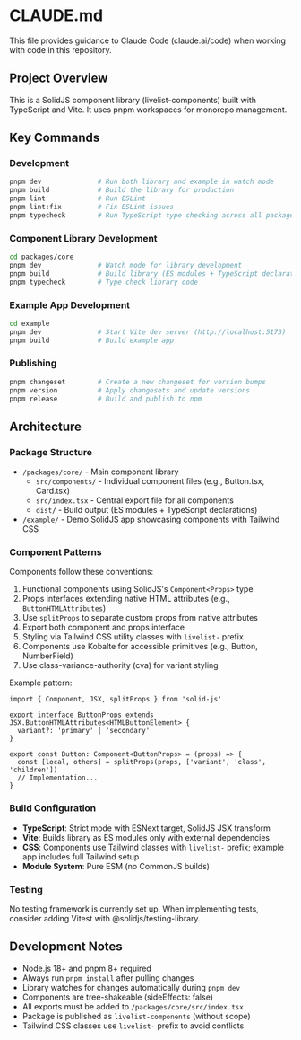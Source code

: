 # CLAUDE.md

This file provides guidance to Claude Code (claude.ai/code) when working with code in this repository.

## Project Overview
This is a SolidJS component library (livelist-components) built with TypeScript and Vite. It uses pnpm workspaces for monorepo management.

## Key Commands

### Development
```bash
pnpm dev              # Run both library and example in watch mode
pnpm build            # Build the library for production
pnpm lint             # Run ESLint
pnpm lint:fix         # Fix ESLint issues
pnpm typecheck        # Run TypeScript type checking across all packages
```

### Component Library Development
```bash
cd packages/core
pnpm dev              # Watch mode for library development
pnpm build            # Build library (ES modules + TypeScript declarations)
pnpm typecheck        # Type check library code
```

### Example App Development
```bash
cd example
pnpm dev              # Start Vite dev server (http://localhost:5173)
pnpm build            # Build example app
```

### Publishing
```bash
pnpm changeset        # Create a new changeset for version bumps
pnpm version          # Apply changesets and update versions
pnpm release          # Build and publish to npm
```

## Architecture

### Package Structure
- `/packages/core/` - Main component library
  - `src/components/` - Individual component files (e.g., Button.tsx, Card.tsx)
  - `src/index.tsx` - Central export file for all components
  - `dist/` - Build output (ES modules + TypeScript declarations)
- `/example/` - Demo SolidJS app showcasing components with Tailwind CSS

### Component Patterns
Components follow these conventions:
1. Functional components using SolidJS's `Component<Props>` type
2. Props interfaces extending native HTML attributes (e.g., `ButtonHTMLAttributes`)
3. Use `splitProps` to separate custom props from native attributes
4. Export both component and props interface
5. Styling via Tailwind CSS utility classes with `livelist-` prefix
6. Components use Kobalte for accessible primitives (e.g., Button, NumberField)
7. Use class-variance-authority (cva) for variant styling

Example pattern:
```tsx
import { Component, JSX, splitProps } from 'solid-js'

export interface ButtonProps extends JSX.ButtonHTMLAttributes<HTMLButtonElement> {
  variant?: 'primary' | 'secondary'
}

export const Button: Component<ButtonProps> = (props) => {
  const [local, others] = splitProps(props, ['variant', 'class', 'children'])
  // Implementation...
}
```

### Build Configuration
- **TypeScript**: Strict mode with ESNext target, SolidJS JSX transform
- **Vite**: Builds library as ES modules only with external dependencies
- **CSS**: Components use Tailwind classes with `livelist-` prefix; example app includes full Tailwind setup
- **Module System**: Pure ESM (no CommonJS builds)

### Testing
No testing framework is currently set up. When implementing tests, consider adding Vitest with @solidjs/testing-library.

## Development Notes
- Node.js 18+ and pnpm 8+ required
- Always run `pnpm install` after pulling changes
- Library watches for changes automatically during `pnpm dev`
- Components are tree-shakeable (sideEffects: false)
- All exports must be added to `/packages/core/src/index.tsx`
- Package is published as `livelist-components` (without scope)
- Tailwind CSS classes use `livelist-` prefix to avoid conflicts
